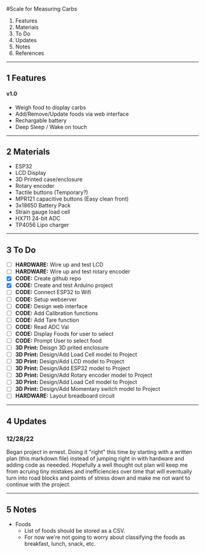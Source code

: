 #Scale for Measuring Carbs

1. Features
2. Materials
3. To Do
4. Updates
5. Notes
6. References
---

## 1 Features

#### v1.0
- Weigh food to display carbs
- Add/Remove/Update foods via web interface
- Rechargable battery
- Deep Sleep / Wake on touch

---

## 2 Materials

- ESP32
- LCD Display
- 3D Printed case/enclosure
- Rotary encoder
- Tactile buttons (Temporary?)
- MPR121 capacitive buttons (Easy clean front)
- 3x18650 Battery Pack
- Strain gauge load cell
- HX711 24-bit ADC
- TP4056 Lipo charger

---

## 3 To Do

- [ ] **HARDWARE:** Wire up and test LCD
- [ ] **HARDWARE:** Wire up and test rotary encoder
- [x] **CODE:** Create github repo
- [x] **CODE:** Create and test Arduino project
- [ ] **CODE:** Connect ESP32 to Wifi
- [ ] **CODE:** Setup webserver
- [ ] **CODE:** Design web interface
- [ ] **CODE:** Add Calibration functions
- [ ] **CODE:** Add Tare function
- [ ] **CODE:** Read ADC Val
- [ ] **CODE:** Display Foods for user to select
- [ ] **CODE:** Prompt User to select food
- [ ] **3D Print:** Deisgn 3D prited enclosure
- [ ] **3D Print:** Design/Add Load Cell model to Project
- [ ] **3D Print:** Design/Add LCD model to Project
- [ ] **3D Print:** Design/Add ESP32 model to Project
- [ ] **3D Print:** Design/Add Rotary encoder model to Project
- [ ] **3D Print:** Design/Add Load Cell model to Project
- [ ] **3D Print:** Design/Add Momentary switch model to Project
- [ ] **HARDWARE:** Layout breadboard circuit

---

## 4 Updates

### 12/28/22
Began project in ernest. Doing it "right" this time by starting with a written plan (this markdown file) instead of jumping right in with hardware and adding code as neeeded. Hopefully a well thought out plan will keep me from acruing tiny mistakes and inefficiencies over time that will eventually turn into road blocks and points of stress down and make me not want to continue with the project. 

---

## 5 Notes

- Foods
  - List of foods should be stored as a CSV.
  - For now we're not going to worry about classifying the foods as breakfast, lunch, snack, etc.